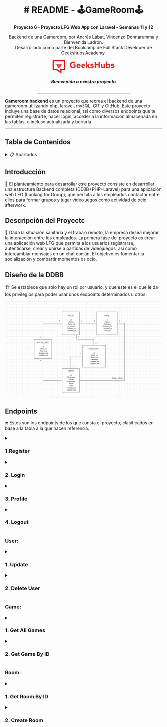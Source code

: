 <h1 align="center"># README - 🕹️GameRoom🕹️</h1>

__<p align="center">Proyecto 6 - Proyecto LFG Web App con Laravel - Semanas 11 y 12</p>__


<p align="center">Backend de una Gameroom, por Andrés Labat, Vincenzo Donnarumma y Bienvenida Ladrón.
<br>
Desarrollado como parte del Bootcamp de Full Stack Developer de Geekshubs Academy.</p>

<p>
   <div align="center">
      <img src="./img README/geekhubs.png" style="max-width: 100%;" width="200">
   </div>    
</p>
<p>
   <div align="center">
      <em><b>Bienvenido a nuestro proyecto</b></em>
   </div>   
<p align="center">_______________________________________________</p>

**Gameroom backend** es un proyecto que recrea el backend de una gameroom utilizando php, laravel, mySQL, GIT y GitHub. Este proyecto incluye una base de datos relacional, así como diversos endpoints que te permiten registrarte, hacer login, acceder a la información almacenada en las tablas, e incluso actualizarla y borrarla.
<p>


---

## Tabla de Contenidos

<details>

  <summary>📋 Apartados</summary>
<ol>
    <li>🚀 <a href="#introducción">Introducción</a></li>
    <li>🎯 <a href="#descripción-del-proyecto">Descripción del proyecto</a></li>
    <li>🏗️ <a href="#diseño-de-la-ddbb">Diseño de la DDBB</a></li>
    <li>🔚 <a href="#endpoints">Endpoints</a></li>
    <li>🔧 <a href="#tecnologías-utilizadas">Tecnologías utilizadas</a></li>
    <li>🚀 <a href="#deploy">Deploy</a></li>
    <li>🍃 <a href="#ramas-del-repositorio">Ramas del repositorio</a></li>
    <li>🚧 <a href="#problemas-y-soluciones">Problemas y soluciones</a></li>
    <li>📦 <a href="#instrucciones-dockerización">Instrucciones dockerización</a></li>
    <li>🌐 <a href="#enlaces-importantes">Enlaces importantes</a></li>
    <li>⚖️ <a href="#licencia">Licencia</a></li>
    <li>🤝 <a href="#cómo-contribuir">Como contribuir</a></li>
    <li>📧 <a href="#contacto">Contacto</a></li>
    <li>👏 <a href="#agradecimientos">Agradecimientos</a></li>
    
  </ol>

</details>


## Introducción

🚀 El planteamiento para desarrollar este proyecto consiste en desarrollar una estructura Backend completa (DDBB+PHP+Laravel) para una aplicación web LFG (Looking for Group), que permita a los empleados contactar entre ellos para formar grupos y jugar videojuegos como actividad de ocio afterwork.

## Descripción del Proyecto

🎯 Dada la situación sanitaria y el trabajo remoto, la empresa desea mejorar la interacción entre los empleados. La primera fase del proyecto es crear una aplicación web LFG que permita a los usuarios registrarse, autenticarse, crear y unirse a partidas de videojuegos, así como intercambiar mensajes en un chat común. El objetivo es fomentar la socialización y compartir momentos de ocio.

## Diseño de la DDBB

🏗️ Se establece que solo hay un rol por usuario, y que este es el que le da los privilegios para poder usar unos endpoints determinados u otros.

<p>
   <div align="center">
      <img src="./img README/DDBB.jpeg" style="max-width: 100%">
   </div>    
</p>

## Endpoints

🔚 Estos son los endpoints de los que consta el proyecto, clasificados en base a la tabla a la que hacen referencia.

<details>
<summary><h3>1.Register</h3></summary>

- **Descripción**: Registra un nuevo usuario.
- **Acceso**: Público.
- **Validaciones**: Verifica la validez del nombre, apodo, correo electrónico, contraseña y foto del usuario.
    - Registrar Usuario
        
        ```
        POST <http://localhost:8000/api/register>
        
        ```
        
        Payload:
        
        ```json
        {
            "name": "Nombre del Usuario",
            "nickname": "Apodo del Usuario",
            "email": "correo@ejemplo.com",
            "password": "contraseña",
            "photo": "url_de_la_foto"
        }
        
        ```
        

</details>

<details>
<summary><h3>2. Login</h3></summary>

- **Descripción**: Inicia sesión de un usuario existente.
- **Acceso**: Público.
- **Validaciones**: Verifica la validez del correo electrónico y la contraseña del usuario.
    - Iniciar Sesión
        
        ```
        POST <http://localhost:8000/api/login>
        
        ```
        
        Payload:
        
        ```json
        {
            "email": "correo@ejemplo.com",
            "password": "contraseña"
        }
        
        ```
        

</details>

<details>
<summary><h3>3. Profile</h3></summary>

- **Descripción**: Obtiene el perfil del usuario autenticado.
- **Acceso**: Solo para usuarios autenticados.
    - Obtener Perfil
        
        ```
        GET <http://localhost:8000/api/profile>
        
        ```
        

</details>

<details>
<summary><h3>4. Logout</h3></summary>

- **Descripción**: Cierra la sesión del usuario autenticado.
- **Acceso**: Solo para usuarios autenticados.
    - Cerrar Sesión
        
        ```
        POST <http://localhost:8000/api/logout>
        
        ```
        

</details>

### User:

<details>

<summary><h3>1. Update</h3></summary>

- **Descripción**: Actualiza el perfil del usuario autenticado.
- **Acceso**: Solo para usuarios autenticados.
    - Actualizar Perfil
        
        ```
        POST <http://localhost:8000/api/user>
        
        ```
        
        Payload:
        
        ```json
        {
            "name": "Nuevo Nombre",
            "nickname": "Nuevo Apodo",
            "email": "nuevo_correo@ejemplo.com",
            "password": "nueva_contraseña",
            "photo": "nueva_url_de_la_foto"
        }
        
        ```
        

</details>

<details>
<summary><h3>2. Delete User</h3></summary>

- **Descripción**: Elimina el usuario autenticado.
- **Acceso**: Solo para usuarios autenticados.
    - Eliminar Usuario
        
        ```
        DELETE <http://localhost:8000/api/user>
        
        ```
        

</details>


### Game:

<details>
<summary><h3>1. Get All Games</h3></summary>

- **Descripción**: Obtiene todos los juegos.
- **Acceso**: Público.
    - Obtener Todos los Juegos
        
        ```
        GET <http://localhost:8000/api/games>
        
        ```
        

</details>

<details>
<summary><h3>2. Get Game By ID</h3></summary>

- **Descripción**: Obtiene un juego específico por su ID.
- **Acceso**: Público.
    - Obtener Juego por ID
        
  ```
    GET <http://localhost:8000/api/game/{id}>
    
    ```
        

</details>


### Room:

<details>
<summary><h3>1. Get Room By ID</h3></summary>

- **Descripción**: Obtiene una sala por su ID.
- **Acceso**: Solo para usuarios autenticados.
    - Obtener Sala
        
        ```
        GET <http://localhost:8000/api/room/{id}>
        
        ```
        

</details>

<details>
<summary><h3>2. Create Room</h3></summary>

- **Descripción**: Crea una nueva sala.
- **Acceso**: Solo para usuarios autenticados.
    - Crear Sala
        
        ```
        POST <http://localhost:8000/api/room>
        
        ```
        
        Payload:
        
        ```json
        {
            "name": "Nombre de la Sala",
            "game_id": "ID del Juego"
        }
        
        ```
        

</details>
 